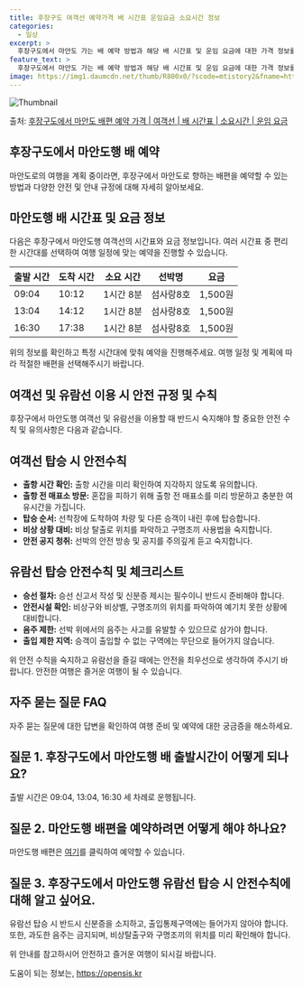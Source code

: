 ```yaml
---
title: 후장구도 여객선 예약가격 배 시간표 운임요금 소요시간 정보
categories:
  - 일상
excerpt: >
  후장구도에서 마안도 가는 배 예약 방법과 해당 배 시간표 및 운임 요금에 대한 가격 정보를 안내 드리겠습니다. 안전하고 재밋는 마안도행 여행을 위해 아래 정보 참고하시기 바랍니다. 마안도행 배편 예약하기 👈 클릭후장구도에서 마안도행 배 시간표출발 시간도착 시간소요 시간선박명요금09:0410:121시간 8분섬사랑8호1,500원13:0414:121시간 8분섬사랑8호1,500원16:3017:381시간 8분섬사랑8호1,500원마안도행 배편 예약하기 👈 클릭후장구도에서 마안도행 여객선 탑승 시 이용수칙여객선을 탑승하기 전에 반드시 숙지해야 할 중요한 안전 수칙 1. 출항 시간 확인 출항 시간을 미리 확인하여 지각하지 않도록 유의합니다. 2. 출항 전 매표소 방문 혼잡을 피하기 위해 출항 전 매표소를 미리 방문하고..
feature_text: >
  후장구도에서 마안도 가는 배 예약 방법과 해당 배 시간표 및 운임 요금에 대한 가격 정보를 안내 드리겠습니다. 안전하고 재밋는 마안도행 여행을 위해 아래 정보 참고하시기 바랍니다. 마안도행 배편 예약하기 👈 클릭후장구도에서 마안도행 배 시간표출발 시간도착 시간소요 시간선박명요금09:0410:121시간 8분섬사랑8호1,500원13:0414:121시간 8분섬사랑8호1,500원16:3017:381시간 8분섬사랑8호1,500원마안도행 배편 예약하기 👈 클릭후장구도에서 마안도행 여객선 탑승 시 이용수칙여객선을 탑승하기 전에 반드시 숙지해야 할 중요한 안전 수칙 1. 출항 시간 확인 출항 시간을 미리 확인하여 지각하지 않도록 유의합니다. 2. 출항 전 매표소 방문 혼잡을 피하기 위해 출항 전 매표소를 미리 방문하고..
image: https://img1.daumcdn.net/thumb/R800x0/?scode=mtistory2&fname=https%3A%2F%2Fblog.kakaocdn.net%2Fdn%2FbsMCtA%2FbtsHBSfbAFU%2F4sbSJMBE6SWf7ljw17Hgek%2Fimg.webp
---
```


![Thumbnail](https://img1.daumcdn.net/thumb/R800x0/?scode=mtistory2&fname=https%3A%2F%2Fblog.kakaocdn.net%2Fdn%2FbsMCtA%2FbtsHBSfbAFU%2F4sbSJMBE6SWf7ljw17Hgek%2Fimg.webp)

<p>출처: <a href="https://opensis.kr/entry/%ED%9B%84%EC%9E%A5%EA%B5%AC%EB%8F%84%EC%97%90%EC%84%9C-%EB%A7%88%EC%95%88%EB%8F%84-%EB%B0%B0%ED%8E%B8-%EC%98%88%EC%95%BD-%EA%B0%80%EA%B2%A9-%EC%97%AC%EA%B0%9D%EC%84%A0-%EB%B0%B0-%EC%8B%9C%EA%B0%84%ED%91%9C-%EC%86%8C%EC%9A%94%EC%8B%9C%EA%B0%84-%EC%9A%B4%EC%9E%84-%EC%9A%94%EA%B8%88" rel="dofollow">후장구도에서 마안도 배편 예약 가격 | 여객선 | 배 시간표 | 소요시간 | 운임 요금</a> </p>

## 후장구도에서 마안도행 배 예약

마안도로의 여행을 계획 중이라면, 후장구에서 마안도로 향하는 배편을 예약할 수 있는 방법과 다양한 안전 및 안내 규정에 대해 자세히
알아보세요.

## 마안도행 배 시간표 및 요금 정보

다음은 후장구에서 마안도행 여객선의 시간표와 요금 정보입니다. 여러 시간표 중 편리한 시간대를 선택하여 여행 일정에 맞는 예약을 진행할 수
있습니다.

**출발 시간** | **도착 시간** | **소요 시간** | **선박명** | **요금**  
---|---|---|---|---  
09:04 | 10:12 | 1시간 8분 | 섬사랑8호 | 1,500원  
13:04 | 14:12 | 1시간 8분 | 섬사랑8호 | 1,500원  
16:30 | 17:38 | 1시간 8분 | 섬사랑8호 | 1,500원  
  
위의 정보를 확인하고 특정 시간대에 맞춰 예약을 진행해주세요. 여행 일정 및 계획에 따라 적절한 배편을 선택해주시기 바랍니다.

## 여객선 및 유람선 이용 시 안전 규정 및 수칙

후장구에서 마안도행 여객선 및 유람선을 이용할 때 반드시 숙지해야 할 중요한 안전 수칙 및 유의사항은 다음과 같습니다.

## 여객선 탑승 시 안전수칙

  * **출항 시간 확인:** 출항 시간을 미리 확인하여 지각하지 않도록 유의합니다.
  * **출항 전 매표소 방문:** 혼잡을 피하기 위해 출항 전 매표소를 미리 방문하고 충분한 여유시간을 가집니다.
  * **탑승 순서:** 선착장에 도착하여 차량 및 다른 승객이 내린 후에 탑승합니다.
  * **비상 상황 대비:** 비상 탈출로 위치를 파악하고 구명조끼 사용법을 숙지합니다.
  * **안전 공지 청취:** 선박의 안전 방송 및 공지를 주의깊게 듣고 숙지합니다.

## 유람선 탑승 안전수칙 및 체크리스트

  * **승선 절차:** 승선 신고서 작성 및 신분증 제시는 필수이니 반드시 준비해야 합니다.
  * **안전시설 확인:** 비상구와 비상벨, 구명조끼의 위치를 파악하여 예기치 못한 상황에 대비합니다.
  * **음주 제한:** 선박 위에서의 음주는 사고를 유발할 수 있으므로 삼가야 합니다.
  * **출입 제한 지역:** 승객이 출입할 수 없는 구역에는 무단으로 들어가지 않습니다.

위 안전 수칙을 숙지하고 유람선을 즐길 때에는 안전을 최우선으로 생각하여 주시기 바랍니다. 안전한 여행은 즐거운 여행이 될 수 있습니다.

## 자주 묻는 질문 FAQ

자주 묻는 질문에 대한 답변을 확인하여 여행 준비 및 예약에 대한 궁금증을 해소하세요.

## 질문 1. 후장구도에서 마안도행 배 출발시간이 어떻게 되나요?

출발 시간은 09:04, 13:04, 16:30 세 차례로 운행됩니다.

## 질문 2. 마안도행 배편을 예약하려면 어떻게 해야 하나요?

마안도행 배편은 [여기](https://opensis.kr/entry/%ED%9B%84%EC%9E%A5%EA%B5%AC%EB%8F%84%EC%97%90%EC%84%9C-%EB%A7%88%EC%95%88%EB%8F%84-%EB%B0%B0%ED%8E%B8-%EC%98%88%EC%95%BD-%EA%B0%80%EA%B2%A9-%EC%97%AC%EA%B0%9D%EC%84%A0-%EB%B0%B0-%EC%8B%9C%EA%B0%84%ED%91%9C-%EC%86%8C%EC%9A%94%EC%8B%9C%EA%B0%84-%EC%9A%B4%EC%9E%84-%EC%9A%94%EA%B8%88)를 클릭하여 예약할 수 있습니다.

## 질문 3. 후장구도에서 마안도행 유람선 탑승 시 안전수칙에 대해 알고 싶어요.

유람선 탑승 시 반드시 신분증을 소지하고, 출입통제구역에는 들어가지 않아야 합니다. 또한, 과도한 음주는 금지되며, 비상탈출구와 구명조끼의
위치를 미리 확인해야 합니다.

위 안내를 참고하시어 안전하고 즐거운 여행이 되시길 바랍니다.

 

도움이 되는 정보는, <a href="https://opensis.kr" rel="dofollow">https://opensis.kr</a>


